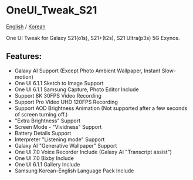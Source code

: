 # OneUI_Tweak_S21
[English](https://github.com/amondtips2/OneUI_Tweak_S21/blob/oneui_6.1/README.md) / [Korean](https://github.com/amondtips2/OneUI_Tweak_S21/blob/oneui_6.1/README_ko.md)

One UI Tweak for Galaxy S21(o1s), S21+(t2s), S21 Ultra(p3s) 5G Exynos.

## Features:
- Galaxy AI Support (Except Photo Ambient Wallpaper, Instant Slow-motion)
- One UI 6.1.1 Sketch to Image Support
- One UI 6.1.1 Samsung Capture, Photo Editor Include
- Support 8K 30FPS Video Recording
- Support Pro Video UHD 120FPS Recording
- Support AOD Brightness Animation (Not supported after a few seconds of screen turning off.)
- "Extra Brightness" Support
- Screen Mode - "Vividness" Support
- Battery Details Support
- Interpreter "Listening mode" Support
- Galaxy AI "Generative Wallpaper" Support
- One UI 7.0 Voice Recorder Include (Galaxy AI "Transcript assist")
- One UI 7.0 Bixby Include
- One UI 6.1.1 Gallery Include
- Samsung Korean-English Language Pack Include